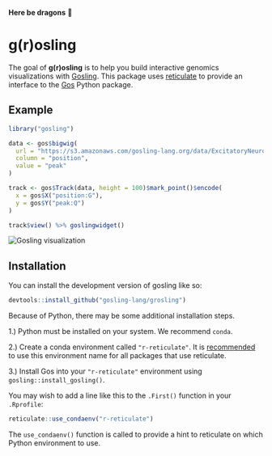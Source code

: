 
<!-- README.md is generated from README.Rmd. Please edit that file -->

**Here be dragons** 🐉

# g(r)osling

<!-- badges: start -->
<!-- badges: end -->

The goal of **g(r)osling** is to help you build interactive genomics
visualizations with
[Gosling](https://github.com/gosling-lang/gosling.js). This package uses
[reticulate](https://rstudio.github.io/reticulate/) to provide an
interface to the [Gos](https://github.com/gosling-lang/gos) Python
package.

## Example

``` r
library("gosling")

data <- gos$bigwig(
  url = "https://s3.amazonaws.com/gosling-lang.org/data/ExcitatoryNeurons-insertions_bin100_RIPnorm.bw",
  column = "position",
  value = "peak"
)

track <- gos$Track(data, height = 100)$mark_point()$encode(
  x = gos$X("position:G"),
  y = gos$Y("peak:Q")
)

track$view() %>% goslingwidget()
```

<!DOCTYPE html>
<html>
<head>
  <style>.error { color: red; }</style>
  <link rel="stylesheet" href="https://unpkg.com/higlass@1.11/dist/hglib.css">
</head>
<body>
  <div id="jupyter-gosling-caa9fb5f2ee8437dbf314c0ee14e9b20"></div>
  <script type="module">

    async function loadScript(src) {
        return new Promise(resolve => {
            const script = document.createElement('script');
            script.onload = resolve;
            script.src = src;
            script.async = false;
            document.head.appendChild(script);
        });
    }

    async function loadGosling() {
        // Manually load scripts from window namespace since requirejs might not be
        // available in all browser environments.

        // https://github.com/DanielHreben/requirejs-toggle
        if (!window.gosling) {

            // https://github.com/DanielHreben/requirejs-toggle
            window.__requirejsToggleBackup = {
                define: window.define,
                require: window.require,
                requirejs: window.requirejs,
            };

            for (const field of Object.keys(window.__requirejsToggleBackup)) {
                window[field] = undefined;
            }

            // load dependencies sequentially
            const sources = [
                "https://unpkg.com/react@17/umd/react.production.min.js",
                "https://unpkg.com/react-dom@17/umd/react-dom.production.min.js",
                "https://unpkg.com/pixi.js@6/dist/browser/pixi.min.js",
                "https://unpkg.com/higlass@1.11/dist/hglib.js",
                "https://unpkg.com/gosling.js@0.9.21/dist/gosling.js",
            ];

            for (const src of sources) await loadScript(src);

            // restore requirejs after scripts have loaded
            Object.assign(window, window.__requirejsToggleBackup);
            delete window.__requirejsToggleBackup;

        }

        return window.gosling;
    };

    var el = document.getElementById('jupyter-gosling-caa9fb5f2ee8437dbf314c0ee14e9b20');
    var spec = {"tracks": [{"data": {"type": "bigwig", "url": "https://s3.amazonaws.com/gosling-lang.org/data/ExcitatoryNeurons-insertions_bin100_RIPnorm.bw", "column": "position", "value": "peak"}, "height": 100.0, "mark": "point", "width": 800, "x": {"field": "position", "type": "genomic"}, "y": {"field": "peak", "type": "quantitative"}}]};
    var opt = {"padding": 0, "theme": null};

    loadGosling()
        .then(gosling => gosling.embed(el, spec, opt))
        .catch(err => {
            el.innerHTML = `<div class="error">
    <p>JavaScript Error: ${error.message}</p>
    <p>This usually means there's a typo in your Gosling specification. See the javascript console for the full traceback.</p>
</div>`;
            throw error;
        });
  </script>
</body>
</html>

![Gosling
visualization](https://user-images.githubusercontent.com/24403730/180341226-a9ac36b4-47cb-40d8-bfd2-a2e6f18c153f.png)

## Installation

You can install the development version of gosling like so:

``` r
devtools::install_github("gosling-lang/grosling") 
```

Because of Python, there may be some additional installation steps.

1.) Python must be installed on your system. We recommend `conda`.

2.) Create a conda environment called `"r-reticulate"`. It is
[recommended](https://rstudio.github.io/reticulate/articles/python_packages.html)
to use this environment name for all packages that use reticulate.

3.) Install Gos into your `"r-reticulate"` environment using
`gosling::install_gosling()`.

You may wish to add a line like this to the `.First()` function in your
`.Rprofile`:

``` r
reticulate::use_condaenv("r-reticulate")
```

The `use_condaenv()` function is called to provide a hint to reticulate
on which Python environment to use.
